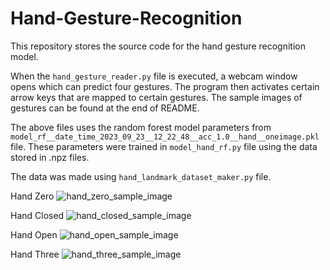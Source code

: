 # Hand-Gesture-Recognition

This repository stores the source code for the hand gesture recognition model.

When the `hand_gesture_reader.py` file is executed, a webcam window opens which can predict four gestures. The program then activates certain arrow keys that are mapped to certain gestures.
The sample images of gestures can be found at the end of README.

The above files uses the random forest model parameters from `model_rf__date_time_2023_09_23__12_22_48__acc_1.0__hand__oneimage.pkl` file. These parameters were trained in `model_hand_rf.py` file using the data stored in .npz files.

The data was made using `hand_landmark_dataset_maker.py` file.


Hand Zero
![hand_zero_sample_image](https://github.com/odil-T/Hand-Gesture-Recognition/assets/142138394/ad40f4fc-0d5c-42c2-af1c-96e83f17b630)


Hand Closed
![hand_closed_sample_image](https://github.com/odil-T/Hand-Gesture-Recognition/assets/142138394/8c2401aa-a8a5-4ed0-9240-ae662802468c)


Hand Open
![hand_open_sample_image](https://github.com/odil-T/Hand-Gesture-Recognition/assets/142138394/eb28fa08-d13a-4ec6-bfbf-7f38b380cbf3)


Hand Three
![hand_three_sample_image](https://github.com/odil-T/Hand-Gesture-Recognition/assets/142138394/f8c36198-6003-4794-9e01-bf4bfe40f43d)
